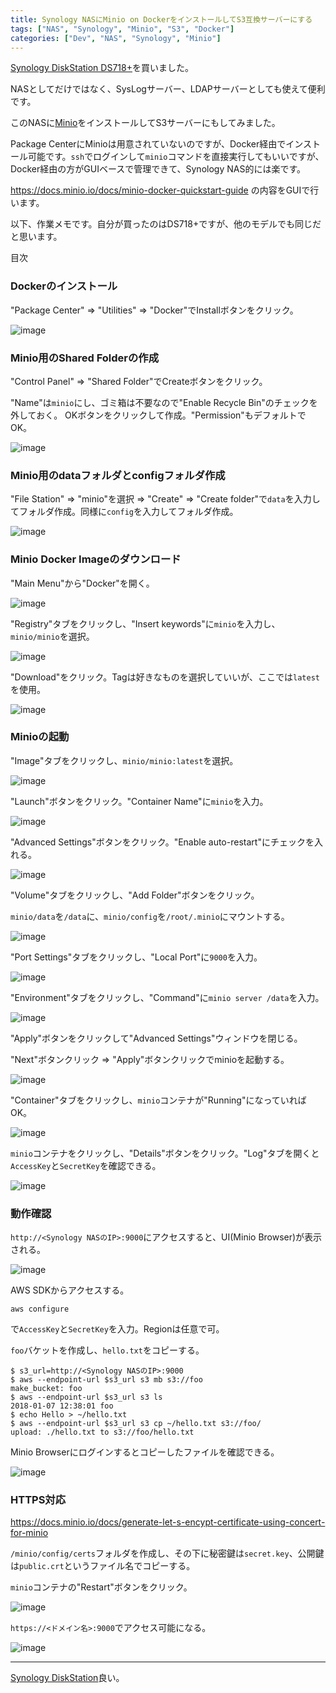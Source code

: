 ```yaml
---
title: Synology NASにMinio on DockerをインストールしてS3互換サーバーにする
tags: ["NAS", "Synology", "Minio", "S3", "Docker"]
categories: ["Dev", "NAS", "Synology", "Minio"]
---
```


[Synology DiskStation DS718+](https://www.amazon.co.jp/exec/obidos/ASIN/B074BYFKZ2/ikam-22/ref=nosim/)を買いました。

NASとしてだけではなく、SysLogサーバー、LDAPサーバーとしても使えて便利です。

このNASに[Minio](https://minio.io/)をインストールしてS3サーバーにもしてみました。

Package CenterにMinioは用意されていないのですが、Docker経由でインストール可能です。`ssh`でログインして`minio`コマンドを直接実行してもいいですが、Docker経由の方がGUIベースで管理できて、Synology NAS的には楽です。

https://docs.minio.io/docs/minio-docker-quickstart-guide
の内容をGUIで行います。

以下、作業メモです。自分が買ったのはDS718+ですが、他のモデルでも同じだと思います。

目次

<!-- toc -->

### Dockerのインストール

"Package Center" => "Utilities" => "Docker"でInstallボタンをクリック。

![image](https://user-images.githubusercontent.com/106908/34646095-a35a91be-f3a2-11e7-974c-2678fe88fc30.png)

### Minio用のShared Folderの作成

"Control Panel" => "Shared Folder"でCreateボタンをクリック。

"Name"は`minio`にし、ゴミ箱は不要なので"Enable Recycle Bin"のチェックを外しておく。
OKボタンをクリックして作成。"Permission"もデフォルトでOK。

![image](https://user-images.githubusercontent.com/106908/34646106-f8baccbe-f3a2-11e7-9386-ae1253b87490.png)


### Minio用のdataフォルダとconfigフォルダ作成

"File Station" => "minio"を選択 => "Create" => "Create folder"で`data`を入力してフォルダ作成。同様に`config`を入力してフォルダ作成。

![image](https://user-images.githubusercontent.com/106908/34646130-8d54c6b8-f3a3-11e7-9dfe-cd75fe301edd.png)

### Minio Docker Imageのダウンロード

"Main Menu"から"Docker"を開く。

![image](https://user-images.githubusercontent.com/106908/34646142-da92af26-f3a3-11e7-89c0-20bf3b617fae.png)

"Registry"タブをクリックし、"Insert keywords"に`minio`を入力し、`minio/minio`を選択。

![image](https://user-images.githubusercontent.com/106908/34646147-fee01940-f3a3-11e7-875e-1ab08156cc78.png)

"Download"をクリック。Tagは好きなものを選択していいが、ここでは`latest`を使用。

![image](https://user-images.githubusercontent.com/106908/34646167-32d74502-f3a4-11e7-82fe-4a3232e4f842.png)


### Minioの起動

"Image"タブをクリックし、`minio/minio:latest`を選択。

![image](https://user-images.githubusercontent.com/106908/34646177-90b8d3fc-f3a4-11e7-872e-08c34a9195a3.png)

"Launch"ボタンをクリック。"Container Name"に`minio`を入力。

![image](https://user-images.githubusercontent.com/106908/34646179-a9ab6cda-f3a4-11e7-86ba-deeed3870b08.png)

"Advanced Settings"ボタンをクリック。"Enable auto-restart"にチェックを入れる。

![image](https://user-images.githubusercontent.com/106908/34646185-e10c3448-f3a4-11e7-8ba1-a4556966c1cc.png)

"Volume"タブをクリックし、"Add Folder"ボタンをクリック。

`minio/data`を`/data`に、`minio/config`を`/root/.minio`にマウントする。

![image](https://user-images.githubusercontent.com/106908/34646191-18b5f1ae-f3a5-11e7-9593-f96d6fc1909c.png)

"Port Settings"タブをクリックし、"Local Port"に`9000`を入力。

![image](https://user-images.githubusercontent.com/106908/34646194-48284964-f3a5-11e7-9899-96fe6e3e8299.png)

"Environment"タブをクリックし、"Command"に`minio server /data`を入力。

![image](https://user-images.githubusercontent.com/106908/34646219-9b341dcc-f3a5-11e7-8416-6237738752ca.png)

"Apply"ボタンをクリックして"Advanced Settings"ウィンドウを閉じる。

"Next"ボタンクリック => "Apply"ボタンクリックでminioを起動する。

![image](https://user-images.githubusercontent.com/106908/34646234-24ed4958-f3a6-11e7-81a5-743b904d210f.png)


"Container"タブをクリックし、`minio`コンテナが"Running"になっていればOK。

![image](https://user-images.githubusercontent.com/106908/34646242-4e183716-f3a6-11e7-88e3-d1a4e6ab0151.png)


`minio`コンテナをクリックし、"Details"ボタンをクリック。"Log"タブを開くと`AccessKey`と`SecretKey`を確認できる。

![image](https://user-images.githubusercontent.com/106908/34646267-d4d352b8-f3a6-11e7-9895-635010508837.png)


### 動作確認

`http://<Synology NASのIP>:9000`にアクセスすると、UI(Minio Browser)が表示される。

![image](https://user-images.githubusercontent.com/106908/34646281-039a1294-f3a7-11e7-8fde-ad522e031f00.png)


AWS SDKからアクセスする。

```
aws configure
```

で`AccessKey`と`SecretKey`を入力。Regionは任意で可。

`foo`バケットを作成し、`hello.txt`をコピーする。

```
$ s3_url=http://<Synology NASのIP>:9000
$ aws --endpoint-url $s3_url s3 mb s3://foo
make_bucket: foo
$ aws --endpoint-url $s3_url s3 ls
2018-01-07 12:38:01 foo
$ echo Hello > ~/hello.txt
$ aws --endpoint-url $s3_url s3 cp ~/hello.txt s3://foo/
upload: ./hello.txt to s3://foo/hello.txt
```

Minio Browserにログインするとコピーしたファイルを確認できる。

![image](https://user-images.githubusercontent.com/106908/34646316-02cb1c90-f3a8-11e7-9fa7-f356f632c725.png)


### HTTPS対応

https://docs.minio.io/docs/generate-let-s-encypt-certificate-using-concert-for-minio

`/minio/config/certs`フォルダを作成し、その下に秘密鍵は`secret.key`、公開鍵は`public.crt`というファイル名でコピーする。

`minio`コンテナの"Restart"ボタンをクリック。

![image](https://user-images.githubusercontent.com/106908/34646329-a3e78262-f3a8-11e7-8625-423a4591fff4.png)

`https://<ドメイン名>:9000`でアクセス可能になる。

![image](https://user-images.githubusercontent.com/106908/34646383-8ac4fee4-f3a9-11e7-851b-292780d8768a.png)


---


[Synology DiskStation](https://www.amazon.co.jp/exec/obidos/ASIN/B074BYFKZ2/ikam-22/ref=nosim/)良い。
